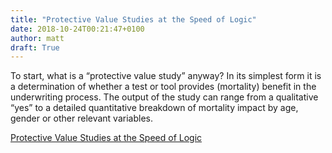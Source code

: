 ```yaml
---
title: "Protective Value Studies at the Speed of Logic"
date: 2018-10-24T00:21:47+0100
author: matt
draft: True
---
```

To start, what is a “protective value study” anyway? In its simplest form it is a determination of whether a test or tool provides (mortality) benefit in the underwriting process. The output of the study can range from a qualitative “yes” to a detailed quantitative breakdown of mortality impact by age, gender or other relevant variables.

[ Protective Value Studies at the Speed of Logic ]( http://www.scorgloballifeamericas.com/en-us/knowledgecenter/Pages/Protective-Value-Studies-at-Speed-of-Logic.aspx )
